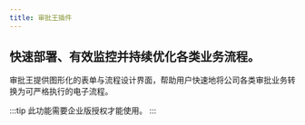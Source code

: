 ```yaml
---
title: 审批王插件
---
```


## 快速部署、有效监控并持续优化各类业务流程。

审批王提供图形化的表单与流程设计界面，帮助用户快速地将公司各类审批业务转换为可严格执行的电子流程。

:::tip
此功能需要企业版授权才能使用。
:::